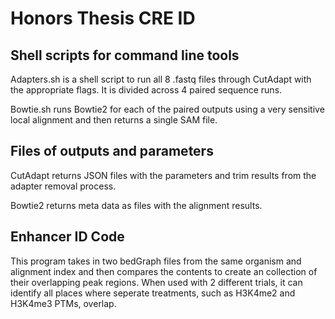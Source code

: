 # Honors Thesis CRE ID
## Shell scripts for command line tools
Adapters.sh is a shell script to run all 8 .fastq files through CutAdapt with the appropriate flags. It is divided across 4 paired sequence runs. <p>
Bowtie.sh runs Bowtie2 for each of the paired outputs using a very sensitive local alignment and then returns a single SAM file. <p>
## Files of outputs and parameters
CutAdapt returns JSON files with the parameters and trim results from the adapter removal process. <p>
Bowtie2 returns meta data as files with the alignment results. <p>
## Enhancer ID Code
This program takes in two bedGraph files from the same organism and alignment index and then compares the contents to create an collection of their overlapping peak regions. When used with 2 different trials, it can identify all places where seperate treatments, such as H3K4me2 and H3K4me3 PTMs, overlap.
